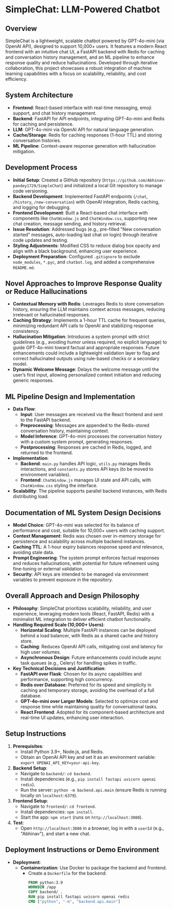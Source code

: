 # SimpleChat: LLM-Powered Chatbot

## Overview
SimpleChat is a lightweight, scalable chatbot powered by GPT-4o-mini (via OpenAI API), designed to support 10,000+ users. It features a modern React frontend with an intuitive chat UI, a FastAPI backend with Redis for caching and conversation history management, and an ML pipeline to enhance response quality and reduce hallucinations. Developed through iterative collaboration, this project showcases a robust integration of machine learning capabilities with a focus on scalability, reliability, and cost efficiency.

## System Architecture
- **Frontend**: React-based interface with real-time messaging, emoji support, and chat history management.
- **Backend**: FastAPI for API endpoints, integrating GPT-4o-mini and Redis for caching and persistence.
- **LLM**: GPT-4o-mini via OpenAI API for natural language generation.
- **Cache/Storage**: Redis for caching responses (1-hour TTL) and storing conversation histories.
- **ML Pipeline**: Context-aware response generation with hallucination mitigation.

## Development Process
- **Initial Setup**: Created a GitHub repository (`https://github.com/Abhinav-pandey1729/SimpleChat`) and initialized a local Git repository to manage code versioning.
- **Backend Development**: Implemented FastAPI endpoints (`/chat`, `/history`, `/new-conversation`) with OpenAI integration, Redis caching, and logging for debugging.
- **Frontend Development**: Built a React-based chat interface with components like `ChatWindow.js` and `ChatWindow.css`, supporting new chat creation, message sending, and history retrieval.
- **Issue Resolution**: Addressed bugs (e.g., pre-filled "New conversation started" messages, auto-loading last chat on login) through iterative code updates and testing.
- **Styling Adjustments**: Modified CSS to reduce dialog box opacity and align with a black background, enhancing user experience.
- **Deployment Preparation**: Configured `.gitignore` to exclude `node_modules`, `*.pyc`, and `chatbot.log`, and added a comprehensive `README.md`.

## Novel Approaches to Improve Response Quality or Reduce Hallucinations
- **Contextual Memory with Redis**: Leverages Redis to store conversation history, ensuring the LLM maintains context across messages, reducing irrelevant or hallucinated responses.
- **Caching Strategy**: Implements a 1-hour TTL cache for frequent queries, minimizing redundant API calls to OpenAI and stabilizing response consistency.
- **Hallucination Mitigation**: Introduces a system prompt with strict guidelines (e.g., avoiding humor unless required, no explicit language) to guide GPT-4o-mini toward factual and appropriate responses. Future enhancements could include a lightweight validation layer to flag and correct hallucinated outputs using rule-based checks or a secondary model.
- **Dynamic Welcome Message**: Delays the welcome message until the user’s first input, allowing personalized context initiation and reducing generic responses.

## ML Pipeline Design and Implementation
- **Data Flow**:
  - **Input**: User messages are received via the React frontend and sent to the FastAPI backend.
  - **Preprocessing**: Messages are appended to the Redis-stored conversation history, maintaining context.
  - **Model Inference**: GPT-4o-mini processes the conversation history with a custom system prompt, generating responses.
  - **Postprocessing**: Responses are cached in Redis, logged, and returned to the frontend.
- **Implementation**:
  - **Backend**: `main.py` handles API logic, `utils.py` manages Redis interactions, and `constants.py` stores API keys (to be moved to environment variables).
  - **Frontend**: `ChatWindow.js` manages UI state and API calls, with `ChatWindow.css` styling the interface.
- **Scalability**: The pipeline supports parallel backend instances, with Redis distributing load.

## Documentation of ML System Design Decisions
- **Model Choice**: GPT-4o-mini was selected for its balance of performance and cost, suitable for 10,000+ users with caching support.
- **Context Management**: Redis was chosen over in-memory storage for persistence and scalability across multiple backend instances.
- **Caching TTL**: A 1-hour expiry balances response speed and relevance, avoiding stale data.
- **Prompt Engineering**: The system prompt enforces factual responses and reduces hallucinations, with potential for future refinement using fine-tuning or external validation.
- **Security**: API keys are intended to be managed via environment variables to prevent exposure in the repository.

## Overall Approach and Design Philosophy
- **Philosophy**: SimpleChat prioritizes scalability, reliability, and user experience, leveraging modern tools (React, FastAPI, Redis) with a minimalist ML integration to deliver efficient chatbot functionality.
- **Handling Required Scale (10,000+ Users)**:
  - **Horizontal Scaling**: Multiple FastAPI instances can be deployed behind a load balancer, with Redis as a shared cache and history store.
  - **Caching**: Reduces OpenAI API calls, mitigating cost and latency for high user volumes.
  - **Asynchronous Design**: Future enhancements could include async task queues (e.g., Celery) for handling spikes in traffic.
- **Key Technical Decisions and Justification**:
  - **FastAPI over Flask**: Chosen for its async capabilities and performance, supporting high concurrency.
  - **Redis over Database**: Preferred for its speed and simplicity in caching and temporary storage, avoiding the overhead of a full database.
  - **GPT-4o-mini over Larger Models**: Selected to optimize cost and response time while maintaining quality for conversational tasks.
  - **React Frontend**: Adopted for its component-based architecture and real-time UI updates, enhancing user interaction.

## Setup Instructions
1. **Prerequisites**:
   - Install Python 3.9+, Node.js, and Redis.
   - Obtain an OpenAI API key and set it as an environment variable: `export OPENAI_API_KEY=your-api-key`.
2. **Backend Setup**:
   - Navigate to `backend/`: `cd backend`.
   - Install dependencies (e.g., `pip install fastapi uvicorn openai redis`).
   - Run the server: `python -m backend.api.main` (ensure Redis is running locally on `localhost:6379`).
3. **Frontend Setup**:
   - Navigate to `frontend/`: `cd frontend`.
   - Install dependencies: `npm install`.
   - Start the app: `npm start` (runs on `http://localhost:3000`).
4. **Test**:
   - Open `http://localhost:3000` in a browser, log in with a `userId` (e.g., "Abhinav"), and start a new chat.

## Deployment Instructions or Demo Environment
- **Deployment**:
  - **Containerization**: Use Docker to package the backend and frontend.
    - Create a `Dockerfile` for the backend:
      ```dockerfile
      FROM python:3.9
      WORKDIR /app
      COPY backend/ .
      RUN pip install fastapi uvicorn openai redis
      CMD ["python", "-m", "backend.api.main"]
